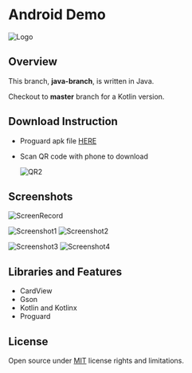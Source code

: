 # **Android Demo**
![Logo](https://i.imgur.com/mHuQpVRt.png)

## Overview
This branch, **java-branch**, is written in Java.

Checkout to **master** branch for a Kotlin version.

## Download Instruction
* Proguard apk file [HERE](https://goo.gl/GuSzXj)
* Scan QR code with phone to download

    ![QR2](https://goo.gl/Y9p4Fb)

## Screenshots

![ScreenRecord](https://i.imgur.com/E62tk6U.gif)

![Screenshot1](https://i.imgur.com/j79Gmq0m.png)
![Screenshot2](https://i.imgur.com/vQLkzcXm.png)


![Screenshot3](https://i.imgur.com/a8IUn2Gm.png)
![Screenshot4](https://i.imgur.com/NbHlf0im.png)

## Libraries and Features
* CardView
* Gson
* Kotlin and Kotlinx
* Proguard

## License
Open source under [MIT](https://opensource.org/licenses/MIT) license rights and limitations.
